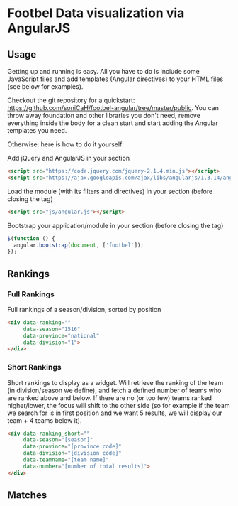 # Footbel Data visualization via AngularJS #

## Usage ##

Getting up and running is easy. All you have to do is include some JavaScript files and add templates (Angular directives) to your HTML files (see below for examples).

Checkout the git repository for a quickstart: https://github.com/soniCaH/footbel-angular/tree/master/public.
You can throw away foundation and other libraries you don't need, remove everything inside the body for a clean start and start adding the Angular templates you need.</p>

Otherwise: here is how to do it yourself:

Add jQuery and AngularJS in your <head> section
```HTML
<script src="https://code.jquery.com/jquery-2.1.4.min.js"></script>
<script src="https://ajax.googleapis.com/ajax/libs/angularjs/1.3.14/angular.min.js"></script>
```

Load the module (with its filters and directives) in your <body> section (before closing the tag)
```HTML
<script src="js/angular.js"></script>
```

Bootstrap your application/module in your <body> section (before closing the tag)
```JavaScript
$(function () {
  angular.bootstrap(document, ['footbel']);
});
```

## Rankings ##

### Full Rankings ###

Full rankings of a season/division, sorted by position

```HTML
<div data-ranking=""
     data-season="1516"
     data-province="national"
     data-division="1">
</div>
```

### Short Rankings ###

Short rankings to display as a widget. 
Will retrieve the ranking of the team (in division/season we define), and fetch a defined number of teams who are ranked above and below. 
If there are no (or too few) teams ranked higher/lower, the focus will shift to the other side (so for example if the team we search for is in first position and we want 5 results, we will display our team + 4 teams below it).
    
```HTML
<div data-ranking_short=""
     data-season="[season]"
     data-province="[province code]"
     data-division="[division code]"
     data-teamname="[team name]"
     data-number="[number of total results]">
</div>
```

## Matches ##
